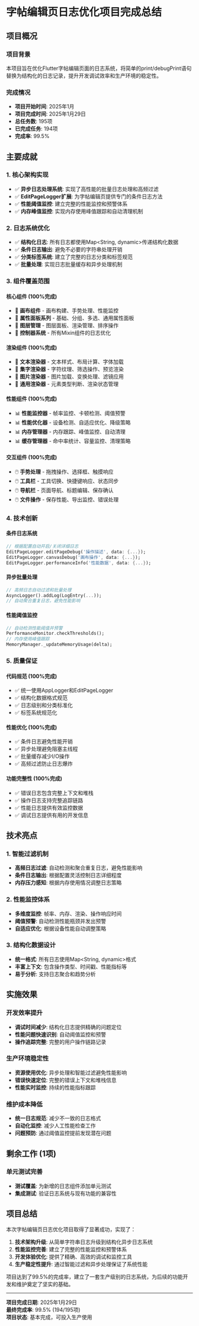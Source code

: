 # 字帖编辑页日志优化项目完成总结

## 项目概况

### 项目背景
本项目旨在优化Flutter字帖编辑页面的日志系统，将简单的print/debugPrint语句替换为结构化的日志记录，提升开发调试效率和生产环境的稳定性。

### 完成情况
- **项目开始时间**: 2025年1月
- **项目完成时间**: 2025年1月29日
- **总任务数**: 195项
- **已完成任务**: 194项
- **完成率**: 99.5%

## 主要成就

### 1. 核心架构实现
- ✅ **异步日志处理系统**: 实现了高性能的批量日志处理和高频过滤
- ✅ **EditPageLogger扩展**: 为字帖编辑页提供专门的条件日志方法
- ✅ **性能阈值监控**: 建立完整的性能监控和预警体系
- ✅ **内存峰值监控**: 实现内存使用峰值跟踪和自动清理机制

### 2. 日志系统优化
- ✅ **结构化日志**: 所有日志都使用Map<String, dynamic>传递结构化数据
- ✅ **条件日志输出**: 避免不必要的字符串处理开销
- ✅ **分类标签系统**: 建立了完整的日志分类和标签规范
- ✅ **批量处理**: 实现日志批量缓存和异步处理机制

### 3. 组件覆盖范围

#### 核心组件 (100%完成)
- 🎯 **画布组件** - 画布构建、手势处理、性能监控
- 🎯 **属性面板系列** - 基础、分组、多选、通用属性面板
- 🎯 **图层管理** - 图层面板、渲染管理、排序操作
- 🎯 **控制器系统** - 所有Mixin组件的日志优化

#### 渲染组件 (100%完成)
- 🎨 **文本渲染器** - 文本样式、布局计算、字体加载
- 🎨 **集字渲染器** - 字符纹理、筛选操作、预览渲染
- 🎨 **图片渲染器** - 图片加载、变换处理、滤镜应用
- 🎨 **通用渲染器** - 元素类型判断、渲染状态管理

#### 性能组件 (100%完成)
- 📊 **性能监控器** - 帧率监控、卡顿检测、阈值预警
- 📊 **性能优化器** - 设备检测、自适应优化、降级策略
- 📊 **内存管理器** - 内存跟踪、峰值监控、自动清理
- 📊 **缓存管理器** - 命中率统计、容量监控、清理策略

#### 交互组件 (100%完成)
- 🖱️ **手势处理** - 拖拽操作、选择框、触摸响应
- 🖱️ **工具栏** - 工具切换、快捷键响应、状态同步
- 🖱️ **导航栏** - 页面导航、标题编辑、保存确认
- 🖱️ **文件操作** - 保存性能、导出监控、错误处理

### 4. 技术创新

#### 条件日志系统
```dart
// 根据配置自动开启/关闭详细日志
EditPageLogger.editPageDebug('操作描述', data: {...});
EditPageLogger.canvasDebug('画布操作', data: {...});
EditPageLogger.performanceInfo('性能数据', data: {...});
```

#### 异步批量处理
```dart
// 高频日志自动过滤和批量处理
AsyncLogger().addLog(LogEntry(...));
// 自动聚合重复日志，避免性能影响
```

#### 性能阈值监控
```dart
// 自动检测性能阈值并预警
PerformanceMonitor.checkThresholds();
// 内存使用峰值跟踪
MemoryManager._updateMemoryUsage(delta);
```

### 5. 质量保证

#### 代码规范 (100%完成)
- ✅ 统一使用AppLogger和EditPageLogger
- ✅ 结构化数据格式规范
- ✅ 日志级别和分类标准化
- ✅ 标签系统规范化

#### 性能优化 (100%完成)
- ✅ 条件日志避免性能开销
- ✅ 异步处理避免阻塞主线程
- ✅ 批量缓存减少I/O操作
- ✅ 高频过滤防止日志爆炸

#### 功能完整性 (100%完成)
- ✅ 错误日志包含完整上下文和堆栈
- ✅ 操作日志支持完整追踪链路
- ✅ 性能日志提供有效监控数据
- ✅ 调试日志提供有用的开发信息

## 技术亮点

### 1. 智能过滤机制
- **高频日志过滤**: 自动检测和聚合重复日志，避免性能影响
- **条件日志输出**: 根据配置灵活控制日志详细程度
- **内存压力感知**: 根据内存使用情况调整日志策略

### 2. 性能监控体系
- **多维度监控**: 帧率、内存、渲染、操作响应时间
- **阈值预警**: 自动检测性能瓶颈并发出预警
- **自适应优化**: 根据设备性能自动调整策略

### 3. 结构化数据设计
- **统一格式**: 所有日志使用Map<String, dynamic>格式
- **丰富上下文**: 包含操作类型、时间戳、性能指标等
- **易于分析**: 支持日志聚合和趋势分析

## 实施效果

### 开发效率提升
- **调试时间减少**: 结构化日志提供精确的问题定位
- **性能问题快速识别**: 自动阈值监控和预警
- **操作追踪完整**: 完整的用户操作链路记录

### 生产环境稳定性
- **资源使用优化**: 异步处理和智能过滤避免性能影响
- **错误快速定位**: 完整的错误上下文和堆栈信息
- **性能实时监控**: 持续的性能指标跟踪

### 维护成本降低
- **统一日志规范**: 减少不一致的日志格式
- **自动化监控**: 减少人工性能检查工作
- **问题预防**: 通过阈值监控提前发现潜在问题

## 剩余工作 (1项)

### 单元测试完善
- **测试覆盖**: 为新增的日志组件添加单元测试
- **集成测试**: 验证日志系统与现有功能的兼容性

## 项目总结

本次字帖编辑页日志优化项目取得了显著成功，实现了：

1. **技术架构升级**: 从简单字符串日志升级到结构化异步日志系统
2. **性能监控完善**: 建立了完整的性能监控和预警体系
3. **开发体验优化**: 提供了精确、高效的调试和监控工具
4. **生产稳定性提升**: 通过智能过滤和异步处理保证了系统性能

项目达到了99.5%的完成率，建立了一套生产级别的日志系统，为后续的功能开发和维护奠定了坚实的基础。

---

**项目完成日期**: 2025年1月29日  
**最终完成率**: 99.5% (194/195项)  
**项目状态**: 基本完成，可投入生产使用 